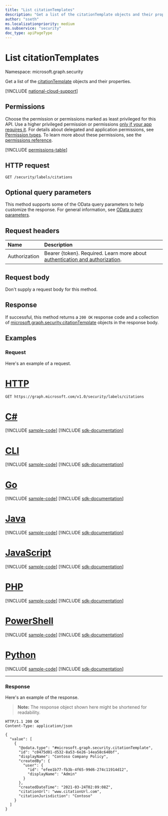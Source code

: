 ```yaml
---
title: "List citationTemplates"
description: "Get a list of the citationTemplate objects and their properties."
author: "sseth"
ms.localizationpriority: medium
ms.subservice: "security"
doc_type: apiPageType
---
```


# List citationTemplates
Namespace: microsoft.graph.security

Get a list of the [citationTemplate](../resources/security-citationtemplate.md) objects and their properties.

[!INCLUDE [national-cloud-support](../../includes/global-us.md)]

## Permissions
Choose the permission or permissions marked as least privileged for this API. Use a higher privileged permission or permissions [only if your app requires it](/graph/permissions-overview#best-practices-for-using-microsoft-graph-permissions). For details about delegated and application permissions, see [Permission types](/graph/permissions-overview#permission-types). To learn more about these permissions, see the [permissions reference](/graph/permissions-reference).

<!-- { "blockType": "permissions", "name": "security_labelsroot_list_citations" } -->
[!INCLUDE [permissions-table](../includes/permissions/security-labelsroot-list-citations-permissions.md)]

## HTTP request

<!-- {
  "blockType": "ignored"
}
-->
``` http
GET /security/labels/citations
```

## Optional query parameters
This method supports some of the OData query parameters to help customize the response. For general information, see [OData query parameters](/graph/query-parameters).

## Request headers
|Name|Description|
|:---|:---|
|Authorization|Bearer {token}. Required. Learn more about [authentication and authorization](/graph/auth/auth-concepts).|

## Request body
Don't supply a request body for this method.

## Response

If successful, this method returns a `200 OK` response code and a collection of [microsoft.graph.security.citationTemplate](../resources/security-citationtemplate.md) objects in the response body.

## Examples

### Request
Here's an example of a request.

# [HTTP](#tab/http)
<!-- {
  "blockType": "request",
  "name": "list_citationtemplate"
}
-->
``` http
GET https://graph.microsoft.com/v1.0/security/labels/citations
```

# [C#](#tab/csharp)
[!INCLUDE [sample-code](../includes/snippets/csharp/list-citationtemplate-csharp-snippets.md)]
[!INCLUDE [sdk-documentation](../includes/snippets/snippets-sdk-documentation-link.md)]

# [CLI](#tab/cli)
[!INCLUDE [sample-code](../includes/snippets/cli/list-citationtemplate-cli-snippets.md)]
[!INCLUDE [sdk-documentation](../includes/snippets/snippets-sdk-documentation-link.md)]

# [Go](#tab/go)
[!INCLUDE [sample-code](../includes/snippets/go/list-citationtemplate-go-snippets.md)]
[!INCLUDE [sdk-documentation](../includes/snippets/snippets-sdk-documentation-link.md)]

# [Java](#tab/java)
[!INCLUDE [sample-code](../includes/snippets/java/list-citationtemplate-java-snippets.md)]
[!INCLUDE [sdk-documentation](../includes/snippets/snippets-sdk-documentation-link.md)]

# [JavaScript](#tab/javascript)
[!INCLUDE [sample-code](../includes/snippets/javascript/list-citationtemplate-javascript-snippets.md)]
[!INCLUDE [sdk-documentation](../includes/snippets/snippets-sdk-documentation-link.md)]

# [PHP](#tab/php)
[!INCLUDE [sample-code](../includes/snippets/php/list-citationtemplate-php-snippets.md)]
[!INCLUDE [sdk-documentation](../includes/snippets/snippets-sdk-documentation-link.md)]

# [PowerShell](#tab/powershell)
[!INCLUDE [sample-code](../includes/snippets/powershell/list-citationtemplate-powershell-snippets.md)]
[!INCLUDE [sdk-documentation](../includes/snippets/snippets-sdk-documentation-link.md)]

# [Python](#tab/python)
[!INCLUDE [sample-code](../includes/snippets/python/list-citationtemplate-python-snippets.md)]
[!INCLUDE [sdk-documentation](../includes/snippets/snippets-sdk-documentation-link.md)]

---

### Response
Here's an example of the response.
>**Note:** The response object shown here might be shortened for readability.
<!-- {
  "blockType": "response",
  "truncated": true,
  "@odata.type": "Collection(microsoft.graph.security.citationTemplate)"
}
-->
``` http
HTTP/1.1 200 OK
Content-Type: application/json

{
  "value": [
    {
      "@odata.type": "#microsoft.graph.security.citationTemplate",
      "id": "c0475d01-d532-8a53-6e26-14ea58c640bf",
      "displayName": "Contoso Company Policy",
      "createdBy": {
        "user": {
          "id": "efee1b77-fb3b-4f65-99d6-274c11914d12",
          "displayName": "Admin"
        }
      },
      "createdDateTime": "2021-03-24T02:09:08Z",
      "citationUrl": "www.citationUrl.com",
      "citationJurisdiction": "Contoso"
    }
  ]
}
```

